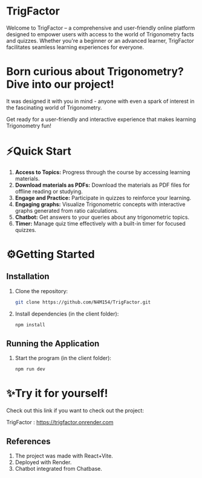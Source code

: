 
# TrigFactor

Welcome to TrigFactor – a comprehensive and user-friendly online platform designed to empower users with access to the world of Trigonometry facts and quizzes. Whether you're a beginner or an advanced learner, TrigFactor facilitates seamless learning experiences for everyone.

# Born curious about Trigonometry? Dive into our project!

It was designed it with you in mind - anyone with even a spark of interest in the fascinating world of Trigonometry.

Get ready for a user-friendly and interactive experience that makes learning Trigonometry fun!

# ⚡Quick Start

1. **Access to Topics:** Progress through the course by accessing learning materials.
2. **Download materials as PDFs:** Download the materials as PDF files for offline reading or studying.
3. **Engage and Practice:** Participate in quizzes to reinforce your learning.
4. **Engaging graphs:** Visualize Trigonometric concepts with interactive graphs generated from ratio calculations.
5. **Chatbot:** Get answers to your queries about any trigonometric topics.
6. **Timer:** Manage quiz time effectively with a built-in timer for focused quizzes.


# ⚙Getting Started

## Installation

1. Clone the repository:
    ```bash
    git clone https://github.com/N4M154/TrigFactor.git
    ```

2. Install dependencies (in the client folder):
    ```bash
    npm install
    ```

## Running the Application

1. Start the program (in the client folder):
    ```bash
    npm run dev
    ```

# ✨Try it for yourself!

Check out this link if you want to check out the project:

TrigFactor : https://trigfactor.onrender.com


## References

1. The project was made with React+Vite.
2. Deployed with Render.
3. Chatbot integrated from Chatbase.
